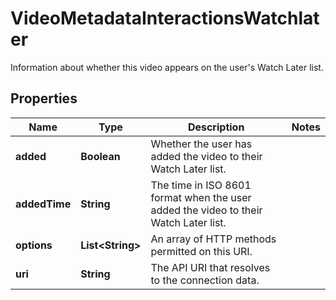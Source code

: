 

# VideoMetadataInteractionsWatchlater

Information about whether this video appears on the user's Watch Later list.

## Properties

| Name | Type | Description | Notes |
|------------ | ------------- | ------------- | -------------|
|**added** | **Boolean** | Whether the user has added the video to their Watch Later list. |  |
|**addedTime** | **String** | The time in ISO 8601 format when the user added the video to their Watch Later list. |  |
|**options** | **List&lt;String&gt;** | An array of HTTP methods permitted on this URI. |  |
|**uri** | **String** | The API URI that resolves to the connection data. |  |



